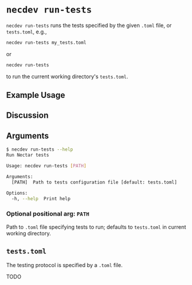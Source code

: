 # `necdev run-tests`

`necdev run-tests` runs the tests specified by the given `.toml` file, or `tests.toml`, e.g.,

```bash
necdev run-tests my_tests.toml
```

or

```bash
necdev run-tests
```

to run the current working directory's `tests.toml`.

## Example Usage

## Discussion

## Arguments

```bash
$ necdev run-tests --help
Run Nectar tests

Usage: necdev run-tests [PATH]

Arguments:
  [PATH]  Path to tests configuration file [default: tests.toml]

Options:
  -h, --help  Print help
```

### Optional positional arg: `PATH`

Path to `.toml` file specifying tests to run; defaults to `tests.toml` in current working directory.

## `tests.toml`

The testing protocol is specified by a `.toml` file.

TODO
